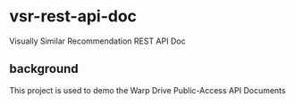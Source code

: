 # vsr-rest-api-doc
Visually Similar Recommendation REST API Doc

## background
This project is used to demo the Warp Drive Public-Access API Documents
